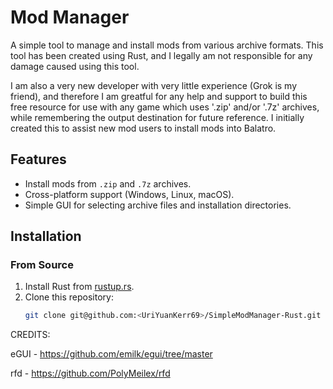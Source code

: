 # Mod Manager

A simple tool to manage and install mods from various archive formats. This tool has been created using Rust, and I legally am not responsible for any damage caused using this tool.

I am also a very new developer with very little experience (Grok is my friend), and therefore I am greatful for any help and support to build this free resource for use with any game which uses '.zip' and/or '.7z' archives, while remembering the output destination for future reference. I initially created this to assist new mod users to install mods into Balatro.

## Features
- Install mods from `.zip` and `.7z` archives.
- Cross-platform support (Windows, Linux, macOS).
- Simple GUI for selecting archive files and installation directories.

## Installation
### From Source
1. Install Rust from [rustup.rs](https://rustup.rs/).
2. Clone this repository:
   ```sh
   git clone git@github.com:<UriYuanKerr69>/SimpleModManager-Rust.git

CREDITS:

eGUI - https://github.com/emilk/egui/tree/master

rfd - https://github.com/PolyMeilex/rfd
